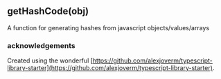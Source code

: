 ## getHashCode(obj)

A function for generating hashes from javascript objects/values/arrays

### acknowledgements

Created using the wonderful [https://github.com/alexjoverm/typescript-library-starter](https://github.com/alexjoverm/typescript-library-starter).
